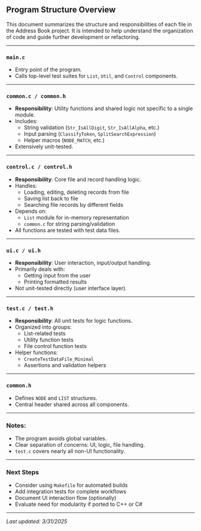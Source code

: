 ## Program Structure Overview

This document summarizes the structure and responsibilities of each file in the Address Book project. It is intended to help understand the organization of code and guide further development or refactoring.

---

### `main.c`
- Entry point of the program.
- Calls top-level test suites for `List`, `Util`, and `Control` components.

---

### `common.c / common.h`
- **Responsibility**: Utility functions and shared logic not specific to a single module.
- Includes:
  - String validation (`Str_IsAllDigit`, `Str_IsAllAlpha`, etc.)
  - Input parsing (`ClassifyToken`, `SplitSearchExpression`)
  - Helper macros (`NODE_MATCH`, etc.)
- Extensively unit-tested.

---

### `control.c / control.h`
- **Responsibility**: Core file and record handling logic.
- Handles:
  - Loading, editing, deleting records from file
  - Saving list back to file
  - Searching file records by different fields
- Depends on:
  - `List` module for in-memory representation
  - `common.c` for string parsing/validation
- All functions are tested with test data files.

---

### `ui.c / ui.h`
- **Responsibility**: User interaction, input/output handling.
- Primarily deals with:
  - Getting input from the user
  - Printing formatted results
- Not unit-tested directly (user interface layer).

---

### `test.c / test.h`
- **Responsibility**: All unit tests for logic functions.
- Organized into groups:
  - List-related tests
  - Utility function tests
  - File control function tests
- Helper functions:
  - `CreateTestDataFile_Minimal`
  - Assertions and validation helpers

---

### `common.h`
- Defines `NODE` and `LIST` structures.
- Central header shared across all components.

---

### Notes:
- The program avoids global variables.
- Clear separation of concerns: UI, logic, file handling.
- `test.c` covers nearly all non-UI functionality.

---

### Next Steps
- Consider using `Makefile` for automated builds
- Add integration tests for complete workflows
- Document UI interaction flow (optionally)
- Evaluate need for modularity if ported to C++ or C#

---

_Last updated: 3/31/2025_

